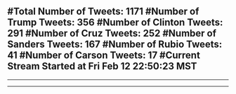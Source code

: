 #Total Number of Tweets: 1171 
#Number of Trump Tweets: 356
#Number of Clinton Tweets: 291
#Number of Cruz Tweets: 252
#Number of Sanders Tweets: 167
#Number of Rubio Tweets: 41
#Number of Carson Tweets: 17
#Current Stream Started at Fri Feb 12 22:50:23 MST
---
---
---
